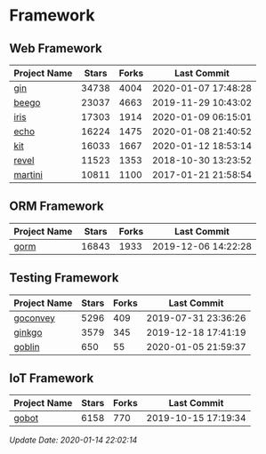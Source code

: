 # Framework

## Web Framework

| Project Name | Stars | Forks | Last Commit |
| ------------ | ----- | ----- | ----------- |
| [gin](https://github.com/gin-gonic/gin) | 34738 | 4004 | 2020-01-07 17:48:28 |
| [beego](https://github.com/astaxie/beego) | 23037 | 4663 | 2019-11-29 10:43:02 |
| [iris](https://github.com/kataras/iris) | 17303 | 1914 | 2020-01-09 06:15:01 |
| [echo](https://github.com/labstack/echo) | 16224 | 1475 | 2020-01-08 21:40:52 |
| [kit](https://github.com/go-kit/kit) | 16033 | 1667 | 2020-01-12 18:53:14 |
| [revel](https://github.com/revel/revel) | 11523 | 1353 | 2018-10-30 13:23:52 |
| [martini](https://github.com/go-martini/martini) | 10811 | 1100 | 2017-01-21 21:58:54 |

## ORM Framework

| Project Name | Stars | Forks | Last Commit |
| ------------ | ----- | ----- | ----------- |
| [gorm](https://github.com/jinzhu/gorm) | 16843 | 1933 | 2019-12-06 14:22:28 |

## Testing Framework

| Project Name | Stars | Forks | Last Commit |
| ------------ | ----- | ----- | ----------- |
| [goconvey](https://github.com/smartystreets/goconvey) | 5296 | 409 | 2019-07-31 23:36:26 |
| [ginkgo](https://github.com/onsi/ginkgo) | 3579 | 345 | 2019-12-18 17:41:19 |
| [goblin](https://github.com/franela/goblin) | 650 | 55 | 2020-01-05 21:59:37 |

## IoT Framework

| Project Name | Stars | Forks | Last Commit |
| ------------ | ----- | ----- | ----------- |
| [gobot](https://github.com/hybridgroup/gobot) | 6158 | 770 | 2019-10-15 17:19:34 |

*Update Date: 2020-01-14 22:02:14*